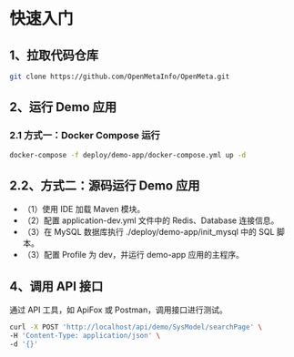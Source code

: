 # 快速入门

## 1、拉取代码仓库
```bash
git clone https://github.com/OpenMetaInfo/OpenMeta.git
```

## 2、运行 Demo 应用
### 2.1 方式一：Docker Compose 运行
```bash
docker-compose -f deploy/demo-app/docker-compose.yml up -d
```

## 2.2、方式二：源码运行 Demo 应用
* （1）使用 IDE 加载 Maven 模块。
* （2）配置 application-dev.yml 文件中的 Redis、Database 连接信息。
* （3）在 MySQL 数据库执行 ./deploy/demo-app/init_mysql 中的 SQL 脚本。
* （3）配置 Profile 为 dev，并运行 demo-app 应用的主程序。

## 4、调用 API 接口
通过 API 工具，如 ApiFox 或 Postman，调用接口进行测试。
```bash
curl -X POST 'http://localhost/api/demo/SysModel/searchPage' \
-H 'Content-Type: application/json' \
-d '{}'
```
